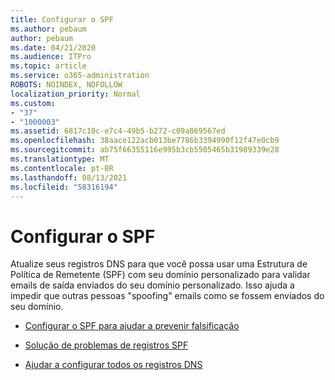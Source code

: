 ```yaml
---
title: Configurar o SPF
ms.author: pebaum
author: pebaum
ms.date: 04/21/2020
ms.audience: ITPro
ms.topic: article
ms.service: o365-administration
ROBOTS: NOINDEX, NOFOLLOW
localization_priority: Normal
ms.custom:
- "37"
- "1000003"
ms.assetid: 6817c10c-e7c4-49b5-b272-c09a869567ed
ms.openlocfilehash: 38aace122acb013be7786b3394990f12f47e0cb9
ms.sourcegitcommit: ab75f66355116e995b3cb5505465b31989339e28
ms.translationtype: MT
ms.contentlocale: pt-BR
ms.lasthandoff: 08/13/2021
ms.locfileid: "58316194"
---
```

# <a name="set-up-spf"></a>Configurar o SPF

Atualize seus registros DNS para que você possa usar uma Estrutura de Política de Remetente (SPF) com seu domínio personalizado para validar emails de saída enviados do seu domínio personalizado. Isso ajuda a impedir que outras pessoas "spoofing" emails como se fossem enviados do seu domínio.
  
- [Configurar o SPF para ajudar a prevenir falsificação](https://docs.microsoft.com/microsoft-365/security/office-365-security/set-up-spf-in-office-365-to-help-prevent-spoofing)

- [Solução de problemas de registros SPF](https://docs.microsoft.com/microsoft-365/security/office-365-security/how-office-365-uses-spf-to-prevent-spoofing#SPFTroubleshoot)

- [Ajudar a configurar todos os registros DNS](https://docs.microsoft.com/microsoft-365/admin/get-help-with-domains/create-dns-records-at-any-dns-hosting-provider)
